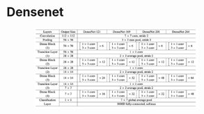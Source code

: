 # Densenet
<div style="text-align: center;">
    <img src="../../../docs/architectures/Densenet.png" alt="Densenet architecture" width="75%">
</div>